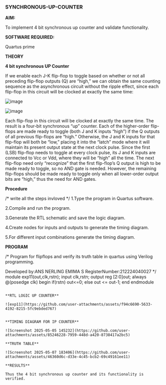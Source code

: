 ### SYNCHRONOUS-UP-COUNTER

**AIM:**

To implement 4 bit synchronous up counter and validate functionality.

**SOFTWARE REQUIRED:**

Quartus prime

**THEORY**

**4 bit synchronous UP Counter**

If we enable each J-K flip-flop to toggle based on whether or not all preceding flip-flop outputs (Q) are “high,” we can obtain the same counting sequence as the asynchronous circuit without the ripple effect, since each flip-flop in this circuit will be clocked at exactly the same time:

![image](https://github.com/naavaneetha/SYNCHRONOUS-UP-COUNTER/assets/154305477/d5db3fa0-e413-404c-b80e-b2f39d82e7e8)


![image](https://github.com/naavaneetha/SYNCHRONOUS-UP-COUNTER/assets/154305477/52cb61eb-d04b-442d-810c-31185a68410b)

Each flip-flop in this circuit will be clocked at exactly the same time.
The result is a four-bit synchronous “up” counter. Each of the higher-order flip-flops are made ready to toggle (both J and K inputs “high”) if the Q outputs of all previous flip-flops are “high.”
Otherwise, the J and K inputs for that flip-flop will both be “low,” placing it into the “latch” mode where it will maintain its present output state at the next clock pulse.
Since the first (LSB) flip-flop needs to toggle at every clock pulse, its J and K inputs are connected to Vcc or Vdd, where they will be “high” all the time.
The next flip-flop need only “recognize” that the first flip-flop’s Q output is high to be made ready to toggle, so no AND gate is needed.
However, the remaining flip-flops should be made ready to toggle only when all lower-order output bits are “high,” thus the need for AND gates.

**Procedure**

/* write all the steps invloved */
1.Type the program in Quartus software.

2.Compile and run the program.

3.Generate the RTL schematic and save the logic diagram.

4.Create nodes for inputs and outputs to generate the timing diagram.

5.For different input combinations generate the timing diagram.


**PROGRAM**

/* Program for flipflops and verify its truth table in quartus using Verilog programming. 

Developed by:ANS NERLING EMIMA S RegisterNumber:212224040027
*/
module exp11(out,clk,rstn);
input clk,rstn;
output reg [2:0]out;
always @(posedge clk)
begin
    if(rstn)
	    out<=0;
	 else
	    out <= out-1;
end
endmodule
```

**RTL LOGIC UP COUNTER**

![exp11](https://github.com/user-attachments/assets/f94c6690-5633-4192-8215-5fc9ebded767)


**TIMING DIAGRAM FOR IP COUNTER**

![Screenshot 2025-05-05 145232](https://github.com/user-attachments/assets/85246228-7959-448d-a420-8738417a2bc5)

**TRUTH TABLE**

![Screenshot 2025-05-07 183406](https://github.com/user-attachments/assets/46360d6c-d33e-4c45-bcb2-69c49161ee11)

**RESULTS**

Thus the 4 bit synchronous up counter and its functionality is verified.


